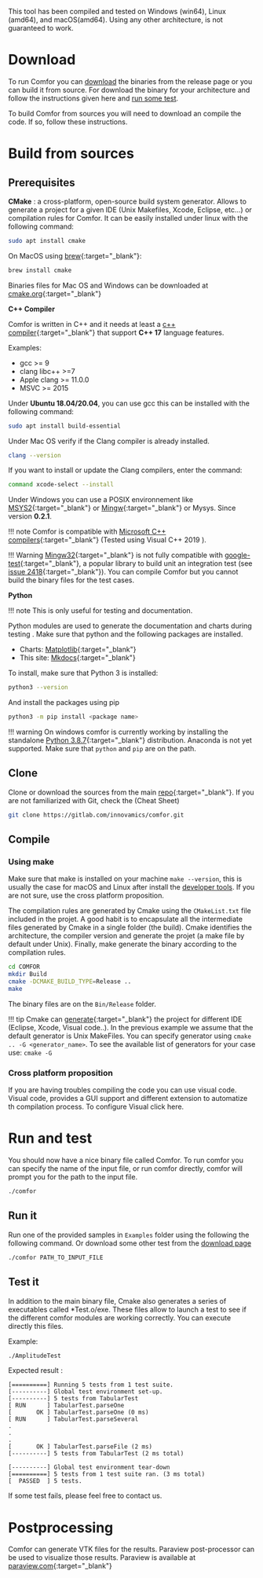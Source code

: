 This tool has been compiled and tested on Windows (win64), Linux (amd64), and macOS(amd64). Using any other architecture, is not guaranteed to work.

# Download

To run Comfor you can [download](download.md) the binaries from the release page or you can build it from source. For download the binary for your architecture and follow the instructions given here and [run some test](#run_it).

To build Comfor from sources you will need to download an compile the code. If so, follow these instructions.

# Build from sources

## Prerequisites

**CMake** : a cross-platform, open-source build system generator. Allows to generate a project for a given IDE (Unix Makefiles, Xcode, Eclipse, etc...) or compilation rules for Comfor. It can be easily installed under linux with the following command:

```sh
sudo apt install cmake
```

On MacOS using [brew](https://brew.sh/){:target="_blank"}:

```bash
brew install cmake
```

Binaries files for Mac OS and Windows can be downloaded at [cmake.org](https://cmake.org){:target="_blank"}

**C++ Compiler**

Comfor is written in C++ and it needs at least a [c++ compiler](https://en.cppreference.com/w/cpp/compiler_support/17){:target="_blank"} that support **C++ 17** language features.

Examples:

- gcc >= 9
- clang libc++ >=7
- Apple clang >= 11.0.0
- MSVC >= 2015

Under **Ubuntu 18.04/20.04**, you can use gcc this can be installed with the following command:

```bash
sudo apt install build-essential
```

Under Mac OS verify if the Clang compiler is already installed.

```bash
clang --version
```

If you want to install or update the Clang compilers, enter the command:

```bash
command xcode-select --install
```

Under Windows you can use a POSIX environnement like [MSYS2](https://www.msys2.org){:target="_blank"} or [Mingw](https://www.mingw-w64.org/){:target="_blank"} or Mysys. Since version **0.2.1**.

!!! note
    Comfor is compatible with [Microsoft C++ compilers](https://visualstudio.microsoft.com/downloads/){:target="_blank"} (Tested using Visual C++ 2019 ).
    
!!! Warning
    [Mingw32](https://www.msys2.org){:target="_blank"} is not fully compatible with [google-test](https://github.com/google/googletest){:target="_blank"}, a popular library to build unit an integration test (see [issue 2418](https://github.com/google/googletest/issues/2418){:target="_blank"}). You can compile Comfor but you cannot build the binary files for the test cases.

**Python**

!!! note
    This is only useful for testing and documentation.
    
Python modules are used to generate the documentation and charts during testing . Make sure that python and the following packages are installed.

- Charts: [Matplotlib](https://pypi.org/project/matplotlib/){:target="_blank"}
- This site: [Mkdocs](https://pypi.org/project/mkdocs/){:target="_blank"}

To install, make sure that Python 3 is installed:

```bash
python3 --version
```

And install the packages using pip

```bash
python3 -m pip install <package name>
```

!!! warning
    On windows comfor is currently working by installing the standalone [Python 3.8.7](https://www.python.org/downloads/release/python-387/){:target="_blank"} distribution. Anaconda is not yet supported. Make sure that `python` and `pip` are on the path.
    
## Clone

Clone or download the sources from the main [repo](https://gitlab.com/innovamics/comfor){:target="_blank"}. If you are not familiarized with Git, check the (Cheat Sheet)

```bash
git clone https://gitlab.com/innovamics/comfor.git
```

## Compile

### Using make

Make sure that make is installed on your machine `make --version`, this is usually the case for macOS and Linux after install the [developer tools](#prerequisites). If you are not sure, use the cross platform proposition.

The compilation rules are generated by Cmake using the `CMakeList.txt` file included in the projet. A good habit is to encapsulate all the intermediate files generated by Cmake in a single folder (the build). Cmake identifies the architecture, the compiler version and generate the projet (a make file by default under Unix). Finally, make generate the binary according to the compilation rules.

```bash
cd COMFOR
mkdir Build
cmake -DCMAKE_BUILD_TYPE=Release ..
make
```

The binary files are on the `Bin/Release` folder.

!!! tip
    Cmake can [generate](https://cmake.org/cmake/help/latest/manual/cmake-generators.7.html){:target="_blank"} the project for different IDE (Eclipse, Xcode, Visual code..). In the previous example we assume that the default generator is Unix MakeFiles. You can specify generator using `cmake .. -G <generator_name>`. To see the available list of generators for your case use: `cmake -G`
    
### Cross platform proposition

If you are having troubles compiling the code you can use visual code. Visual code, provides a GUI support and different extension to automatize th compilation process. To configure Visual click here.

# Run and test

You should now have a nice binary file called Comfor. To run comfor you can specify the name of the input file, or run comfor directly, comfor will prompt you for the path to the input file.

```bash
./comfor
```

## Run it

Run one of the provided samples in `Examples` folder using the following the following command. Or download some other test from the [download page](download.md#examples) 

```bash
./comfor PATH_TO_INPUT_FILE
```

## Test it

In addition to the main binary file, Cmake also generates a series of executables called \*Test.o/exe. These files allow to launch a test to see if the different comfor modules are working correctly. You can execute directly this files.

Example:

```bash
./AmplitudeTest
```

Expected result :

```console
[==========] Running 5 tests from 1 test suite.
[----------] Global test environment set-up.
[----------] 5 tests from TabularTest
[ RUN      ] TabularTest.parseOne
[       OK ] TabularTest.parseOne (0 ms)
[ RUN      ] TabularTest.parseSeveral
.
.
.
[       OK ] TabularTest.parseFile (2 ms)
[----------] 5 tests from TabularTest (2 ms total)

[----------] Global test environment tear-down
[==========] 5 tests from 1 test suite ran. (3 ms total)
[  PASSED  ] 5 tests.
```

If some test fails, please feel free to contact us.

# Postprocessing

Comfor can generate VTK files for the results. Paraview post-processor can be used to visualize those results. Paraview is available at [paraview.com](https://www.paraview.org/download){:target="_blank"}


